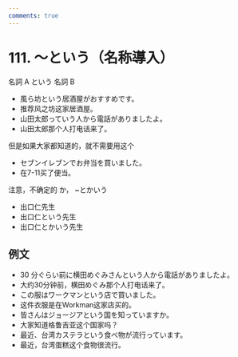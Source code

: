 ```yaml
---
comments: true
---
```


# 111. ～という（名称導入）

名詞 A という 名詞 B

- 風ら坊という居酒屋がおすすめです。
- 推荐风之坊这家居酒屋。
- 山田太郎っていう人から電話がありましたよ。
- 山田太郎那个人打电话来了。

但是如果大家都知道的，就不需要用这个

- セブンイレブンでお弁当を買いました。
- 在7-11买了便当。

注意，不确定的 か， ~とかいう

- 出口仁先生
- 出口仁という先生
- 出口仁とかいう先生

## 例文

- 30 分ぐらい前に横田めぐみさんという人から電話がありましたよ。
- 大约30分钟前，横田めぐみ那个人打电话来了。
- この服はワークマンという店で買いました。
- 这件衣服是在Workman这家店买的。
- 皆さんはジョージアという国を知っていますか。
- 大家知道格鲁吉亚这个国家吗？
- 最近、台湾カステラという食べ物が流行っています。
- 最近，台湾蛋糕这个食物很流行。

